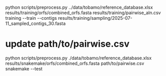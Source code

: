 python scripts/preprocess.py ../data/tobamo/reference_database.xlsx results/training/orfs/combined_orfs.fasta results/training/pairwise_aln.csv training --train --contigs results/training/sampling/2025-07-11_sampled_contigs_30.fasta

# update path/to/pairwise.csv
python scripts/preprocess.py ./data/tobamo/reference_database.xlsx results/snakemake/orfs/combined_orfs.fasta path/to/pairwise.csv snakemake --test